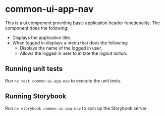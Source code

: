 # common-ui-app-nav

This is a ui component providing basic applicaiton header functionality. The component does the following:

* Displays the application title.
* When logged in displays a menu that does the following:
  * Displays the name of the logged in user.
  * Allows the logged in user to initate the logout action.

## Running unit tests

Run `nx test common-ui-app-nav` to execute the unit tests.

## Running Storybook

Run `nx storybook common-ui-app-nav` to spin up the Storybook server.
